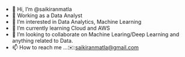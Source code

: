 - 👋 Hi, I’m @saikiranmatla
- 🏢 Working as a Data Analyst
- 👀 I’m interested in Data Analytics, Machine Learning
- 🌱 I’m currently learning Cloud and AWS
- 💞️ I’m looking to collaborate on Machine Learing/Deep Learning and anything related to Data.
- 📫 How to reach me ...✉️:saikiranmatla@gmail.com


<!---
saikiranmatla/saikiranmatla is a ✨ special ✨ repository because its `README.md` (this file) appears on your GitHub profile.
You can click the Preview link to take a look at your changes.
--->

